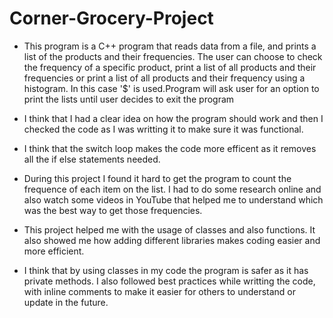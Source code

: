 # Corner-Grocery-Project
* This program is a C++ program that reads data from a file, and prints a list of the products and their frequencies. The user can choose to check the     frequency of a specific product, print a list of all products and their frequencies or print a list of all products and their frequency using a histogram. In this case '$' is used.Program will ask user for an option to print the lists until user decides to exit the program

* I think that I had a clear idea on how the program should work and then I checked the code as I was writting it to make sure it was functional.

* I think that the switch loop makes the code more efficent as it removes all the if else statements needed.

* During this project I found it hard to get the program to count the frequence of each item on the list. I had to do some research online and also watch some videos in YouTube that helped me to understand which was the best way to get those frequencies.

* This project helped me with the usage of classes and also functions. It also showed me how adding different libraries makes coding easier and more efficient. 

* I think that by using classes in my code the program is safer as it has private methods. I also followed best practices while writting the code, with inline comments to make it easier for others to understand or update in the future. 
